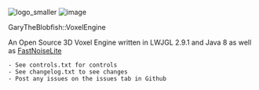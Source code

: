 ![logo_smaller](https://user-images.githubusercontent.com/83780368/118407659-ade9a280-b679-11eb-90ee-01f1f7256d9e.png)
![image](https://user-images.githubusercontent.com/83780368/177044282-3b032026-5963-44c2-a476-5ef729aa111c.png)



GaryTheBlobfish::VoxelEngine

An Open Source 3D Voxel Engine written in LWJGL 2.9.1 and Java 8 as well as [FastNoiseLite](https://github.com/Auburn/FastNoiseLite)

	- See controls.txt for controls
	- See changelog.txt to see changes
	- Post any issues on the issues tab in Github
